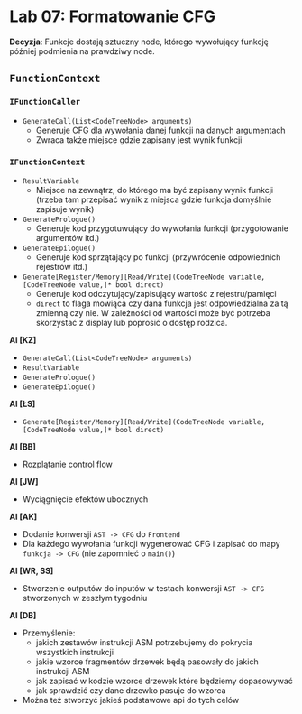 ﻿# Lab 07: Formatowanie CFG

**Decyzja**: Funkcje dostają sztuczny node, którego wywołujący funkcję później podmienia na prawdziwy node.


## `FunctionContext`

### `IFunctionCaller`
- `GenerateCall(List<CodeTreeNode> arguments)`
    * Generuje CFG dla wywołania danej funkcji na danych argumentach
    * Zwraca także miejsce gdzie zapisany jest wynik funkcji

### `IFunctionContext`
- `ResultVariable`
    * Miejsce na zewnątrz, do którego ma być zapisany wynik funkcji (trzeba tam przepisać wynik z miejsca gdzie funkcja domyślnie zapisuje wynik)
- `GeneratePrologue()`
    * Generuje kod przygotuwujący do wywołania funkcji (przygotowanie argumentów itd.)
- `GenerateEpilogue()`
    * Generuje kod sprzątający po funkcji (przywrócenie odpowiednich rejestrów itd.)
- `Generate[Register/Memory][Read/Write](CodeTreeNode variable, [CodeTreeNode value,]* bool direct)`
    * Generuje kod odczytujący/zapisujący wartość z rejestru/pamięci
    * `direct` to flaga mowiąca czy dana funkcja jest odpowiedzialna za tą zmienną czy nie. W zależności od wartości może być potrzeba skorzystać z display lub poprosić o dostęp rodzica.

**AI [KZ]**
- `GenerateCall(List<CodeTreeNode> arguments)`
- `ResultVariable`
- `GeneratePrologue()`
- `GenerateEpilogue()`

**AI [ŁS]**
- `Generate[Register/Memory][Read/Write](CodeTreeNode variable, [CodeTreeNode value,]* bool direct)`

**AI [BB]**
- Rozplątanie control flow

**AI [JW]**
- Wyciągnięcie efektów ubocznych

**AI [AK]**
- Dodanie konwersji `AST -> CFG` do `Frontend`
- Dla każdego wywołania funkcji wygenerować CFG i zapisać do mapy `funkcja -> CFG` (nie zapomnieć o `main()`)

**AI [WR, SS]**
- Stworzenie outputów do inputów w testach konwersji `AST -> CFG` stworzonych w zeszłym tygodniu

**AI [DB]**
- Przemyślenie:
    * jakich zestawów instrukcji ASM potrzebujemy do pokrycia wszystkich instrukcji
    * jakie wzorce fragmentów drzewek będą pasowały do jakich instrukcji ASM
    * jak zapisać w kodzie wzorce drzewek które będziemy dopasowywać
    * jak sprawdzić czy dane drzewko pasuje do wzorca
- Można też stworzyć jakieś podstawowe api do tych celów